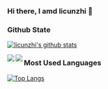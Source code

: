 ### Hi there, I amd licunzhi 👋

<!--
**licunzhi/licunzhi** is a ✨ _special_ ✨ repository because its `README.md` (this file) appears on your GitHub profile.

Here are some ideas to get you started:

- 🔭 I’m currently working on ...
- 🌱 I’m currently learning ...
- 👯 I’m looking to collaborate on ...
- 🤔 I’m looking for help with ...
- 💬 Ask me about ...
- 📫 How to reach me: ...
- 😄 Pronouns: ...
- ⚡ Fun fact: ...
-->

### Github State
[![licunzhi's github stats](https://github-readme-stats.vercel.app/api?username=licunzhi&show_icons=true&theme=merko)](https://github.com/licunzhi)


<a target="_blank" href="https://github.com/licunzhi/DST">
  <img align="left" src="https://github-readme-stats.vercel.app/api/pin/?username=licunzhi&repo=DST&theme=dracula" />
</a>

<a target="_blank" href="https://github.com/licunzhi/dream_on_sakura_rain">
  <img align="left" src="https://github-readme-stats.vercel.app/api/pin/?username=licunzhi&repo=dream_on_sakura_rain&theme=dracula" />
</a>

### Most Used Languages
[![Top Langs](https://github-readme-stats.vercel.app/api/top-langs/?username=anuraghazra&layout=compact)](https://github.com/anuraghazra/github-readme-stats)
